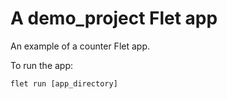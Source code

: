 # A demo_project Flet app

An example of a counter Flet app.

To run the app:

```
flet run [app_directory]
```